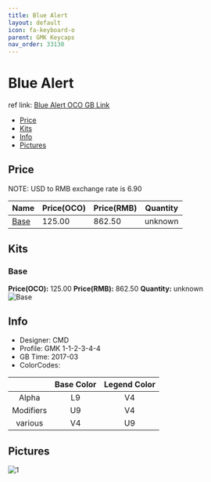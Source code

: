 ```yaml
---
title: Blue Alert
layout: default
icon: fa-keyboard-o
parent: GMK Keycaps
nav_order: 33130
---
```


# Blue Alert

ref link: [Blue Alert OCO GB Link](https://www.originativeco.com/products/blue-alert)

* [Price](#price)
* [Kits](#kits)
* [Info](#info)
* [Pictures](#pictures)


## Price  
NOTE: USD to RMB exchange rate is 6.90

| Name          | Price(OCO)    |  Price(RMB) | Quantity |
| ------------- | ------------ |  ---------- | -------- |
|[Base](#base)|125.00|862.50|unknown|


## Kits
### Base
**Price(OCO):** 125.00    **Price(RMB):** 862.50    **Quantity:** unknown  
<img src="{{ 'assets/images/gmk-keycaps/bluealert/kits_pics/base.png' | relative_url }}" alt="Base" class="image featured">


## Info
* Designer: CMD
* Profile: GMK 1-1-2-3-4-4
* GB Time: 2017-03
* ColorCodes:  

| |Base Color     | Legend Color
| :-------------: | :-------------: | :------------:
|Alpha|L9|V4
|Modifiers|U9|V4
|various|V4|U9


## Pictures
<img src="{{ 'assets/images/gmk-keycaps/bluealert/rendering_pics/1.jpg' | relative_url }}" alt="1" class="image featured">
